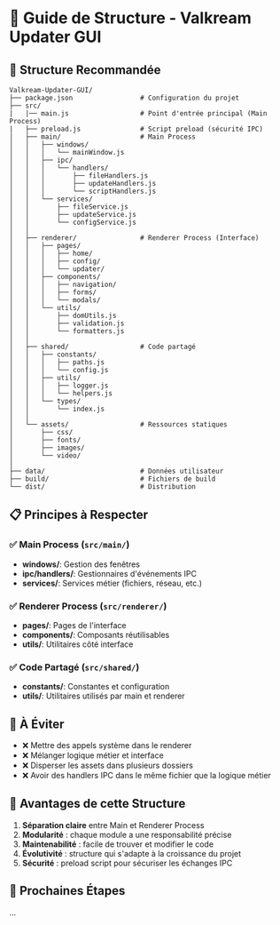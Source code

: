 # 📁 Guide de Structure - Valkream Updater GUI

## 🎯 Structure Recommandée

```
Valkream-Updater-GUI/
├── package.json                 # Configuration du projet
├── src/
|   |── main.js                  # Point d'entrée principal (Main Process)
|   ├── preload.js               # Script preload (sécurité IPC)
│   ├── main/                    # Main Process
│   │   ├── windows/
│   │   │   └── mainWindow.js
│   │   ├── ipc/
│   │   │   └── handlers/
│   │   │       ├── fileHandlers.js
│   │   │       ├── updateHandlers.js
│   │   │       └── scriptHandlers.js
│   │   └── services/
│   │       ├── fileService.js
│   │       ├── updateService.js
│   │       └── configService.js
│   │
│   ├── renderer/                # Renderer Process (Interface)
│   │   ├── pages/
│   │   │   ├── home/
│   │   │   ├── config/
│   │   │   └── updater/
│   │   ├── components/
│   │   │   ├── navigation/
│   │   │   ├── forms/
│   │   │   └── modals/
│   │   └── utils/
│   │       ├── domUtils.js
│   │       ├── validation.js
│   │       └── formatters.js
│   │
│   ├── shared/                  # Code partagé
│   │   ├── constants/
│   │   │   ├── paths.js
│   │   │   └── config.js
│   │   ├── utils/
│   │   │   ├── logger.js
│   │   │   └── helpers.js
│   │   └── types/
│   │       └── index.js
│   │
│   └── assets/                  # Ressources statiques
│       ├── css/
│       ├── fonts/
│       ├── images/
│       └── video/
│
├── data/                        # Données utilisateur
├── build/                       # Fichiers de build
└── dist/                        # Distribution
```

## 📋 Principes à Respecter

### ✅ Main Process (`src/main/`)

- **windows/**: Gestion des fenêtres
- **ipc/handlers/**: Gestionnaires d'événements IPC
- **services/**: Services métier (fichiers, réseau, etc.)

### ✅ Renderer Process (`src/renderer/`)

- **pages/**: Pages de l'interface
- **components/**: Composants réutilisables
- **utils/**: Utilitaires côté interface

### ✅ Code Partagé (`src/shared/`)

- **constants/**: Constantes et configuration
- **utils/**: Utilitaires utilisés par main et renderer

## 🚫 À Éviter

- ❌ Mettre des appels système dans le renderer
- ❌ Mélanger logique métier et interface
- ❌ Disperser les assets dans plusieurs dossiers
- ❌ Avoir des handlers IPC dans le même fichier que la logique métier

## 🎯 Avantages de cette Structure

1. **Séparation claire** entre Main et Renderer Process
2. **Modularité** : chaque module a une responsabilité précise
3. **Maintenabilité** : facile de trouver et modifier le code
4. **Évolutivité** : structure qui s'adapte à la croissance du projet
5. **Sécurité** : preload script pour sécuriser les échanges IPC

## 📝 Prochaines Étapes

...
